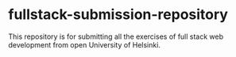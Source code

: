 # fullstack-submission-repository
This repository is for submitting all the exercises of full stack web development from open University of Helsinki. 
